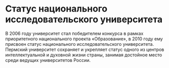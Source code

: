 # Статус национального исследовательского университета

В 2006 году университет стал победителем конкурса в рамках приоритетного национального проекта «Образование», в 2010 году ему присвоен статус национального исследовательского университета. Пермский университет сохраняет и укрепляет статус одного из центров интеллектуальной и духовной жизни страны, занимая достойное место среди ведущих университетов России.
